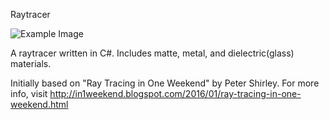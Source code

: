 Raytracer

![Example Image](example.ppm?raw=true "Example Image")

A raytracer written in C#. Includes matte, metal, and dielectric(glass) materials.

Initially based on "Ray Tracing in One Weekend" by Peter Shirley. For more info, visit http://in1weekend.blogspot.com/2016/01/ray-tracing-in-one-weekend.html

